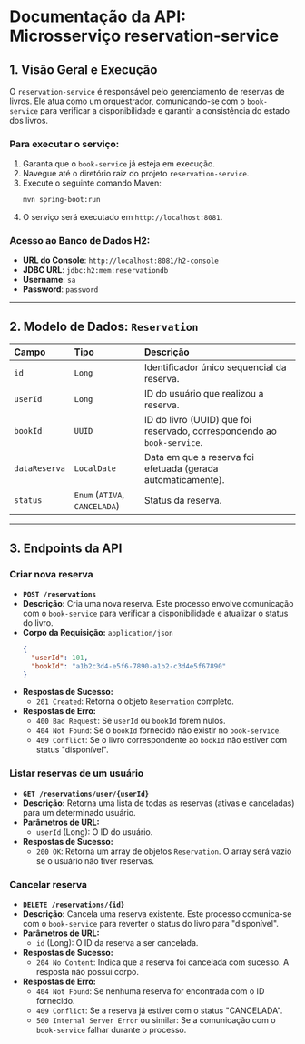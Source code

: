 # Documentação da API: Microsserviço reservation-service

## 1. Visão Geral e Execução

O `reservation-service` é responsável pelo gerenciamento de reservas de livros. Ele atua como um orquestrador, comunicando-se com o `book-service` para verificar a disponibilidade e garantir a consistência do estado dos livros.

### **Para executar o serviço:**

1.  Garanta que o `book-service` já esteja em execução.
2.  Navegue até o diretório raiz do projeto `reservation-service`.
3.  Execute o seguinte comando Maven:
    ```bash
    mvn spring-boot:run
    ```
4.  O serviço será executado em `http://localhost:8081`.

### **Acesso ao Banco de Dados H2:**

* **URL do Console**: `http://localhost:8081/h2-console`
* **JDBC URL**: `jdbc:h2:mem:reservationdb`
* **Username**: `sa`
* **Password**: `password`

---

## 2. Modelo de Dados: `Reservation`

| Campo | Tipo | Descrição |
| :--- | :--- | :--- |
| `id` | `Long` | Identificador único sequencial da reserva. |
| `userId` | `Long` | ID do usuário que realizou a reserva. |
| `bookId` | `UUID` | ID do livro (UUID) que foi reservado, correspondendo ao `book-service`. |
| `dataReserva`| `LocalDate` | Data em que a reserva foi efetuada (gerada automaticamente). |
| `status` | `Enum` (`ATIVA`, `CANCELADA`) | Status da reserva. |

---

## 3. Endpoints da API

### **Criar nova reserva**
* **`POST /reservations`**
* **Descrição:** Cria uma nova reserva. Este processo envolve comunicação com o `book-service` para verificar a disponibilidade e atualizar o status do livro.
* **Corpo da Requisição:** `application/json`
    ```json
    {
      "userId": 101,
      "bookId": "a1b2c3d4-e5f6-7890-a1b2-c3d4e5f67890"
    }
    ```
* **Respostas de Sucesso:**
    * `201 Created`: Retorna o objeto `Reservation` completo.
* **Respostas de Erro:**
    * `400 Bad Request`: Se `userId` ou `bookId` forem nulos.
    * `404 Not Found`: Se o `bookId` fornecido não existir no `book-service`.
    * `409 Conflict`: Se o livro correspondente ao `bookId` não estiver com status "disponível".

### **Listar reservas de um usuário**
* **`GET /reservations/user/{userId}`**
* **Descrição:** Retorna uma lista de todas as reservas (ativas e canceladas) para um determinado usuário.
* **Parâmetros de URL:**
    * `userId` (Long): O ID do usuário.
* **Respostas de Sucesso:**
    * `200 OK`: Retorna um array de objetos `Reservation`. O array será vazio se o usuário não tiver reservas.

### **Cancelar reserva**
* **`DELETE /reservations/{id}`**
* **Descrição:** Cancela uma reserva existente. Este processo comunica-se com o `book-service` para reverter o status do livro para "disponível".
* **Parâmetros de URL:**
    * `id` (Long): O ID da reserva a ser cancelada.
* **Respostas de Sucesso:**
    * `204 No Content`: Indica que a reserva foi cancelada com sucesso. A resposta não possui corpo.
* **Respostas de Erro:**
    * `404 Not Found`: Se nenhuma reserva for encontrada com o ID fornecido.
    * `409 Conflict`: Se a reserva já estiver com o status "CANCELADA".
    * `500 Internal Server Error` ou similar: Se a comunicação com o `book-service` falhar durante o processo.

